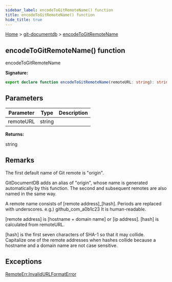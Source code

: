 ```yaml
---
sidebar_label: encodeToGitRemoteName() function
title: encodeToGitRemoteName() function
hide_title: true
---
```


[Home](./index.md) &gt; [git-documentdb](./git-documentdb.md) &gt; [encodeToGitRemoteName](./git-documentdb.encodetogitremotename.md)

## encodeToGitRemoteName() function

encodeToGitRemoteName

<b>Signature:</b>

```typescript
export declare function encodeToGitRemoteName(remoteURL: string): string;
```

## Parameters

|  Parameter | Type | Description |
|  --- | --- | --- |
|  remoteURL | string |  |

<b>Returns:</b>

string

## Remarks

The first default name of Git remote is "origin".

GitDocumentDB adds an alias of "origin", whose name is generated automatically by this function. The second and subsequent remotes are also named in the same way.

A remote name consists of \[remote address\]\_\[hash\]. Periods are replaced with underscores. e.g.) github\_com\_a0b1c23 It is human-readable.

\[remote address\] is \[hostname + domain name\] or \[ip address\]. \[hash\] is calculated from remoteURL.

\[hash\] is the first seven characters of SHA-1 so that it may collide. Capitalize one of the remote addresses when hashes collide because a hostname and a domain name are not case sensitive.

## Exceptions

[RemoteErr.InvalidURLFormatError](./git-documentdb.remoteerr.invalidurlformaterror.md)

